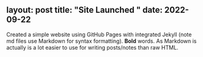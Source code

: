 layout: post 
title: "Site Launched " 
date: 2022-09-22 
---
 
Created a simple website using GitHub Pages with integrated Jekyll (note md files use Markdown for syntax 
formatting).  **Bold** words.  As Markdown is actually is a lot easier to use for writing posts/notes than raw 
HTML. 
